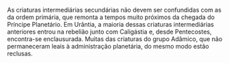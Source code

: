 ﻿As criaturas intermediárias secundárias não devem ser confundidas com as da ordem primária, que remonta a tempos muito próximos da chegada do Príncipe Planetário. Em Urântia, a maioria dessas criaturas intermediárias anteriores entrou na rebelião junto com Caligástia e, desde Pentecostes, encontra-se enclausurada. Muitas das criaturas do grupo Adâmico, que não permaneceram leais à administração planetária, do mesmo modo estão reclusas.